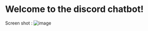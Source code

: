  # Welcome to the discord chatbot!

 Screen shot :
 ![image](https://github.com/itsananyaa/iucee/assets/100284105/94e6309c-8eb0-416c-9e73-0b9322181c6b)


